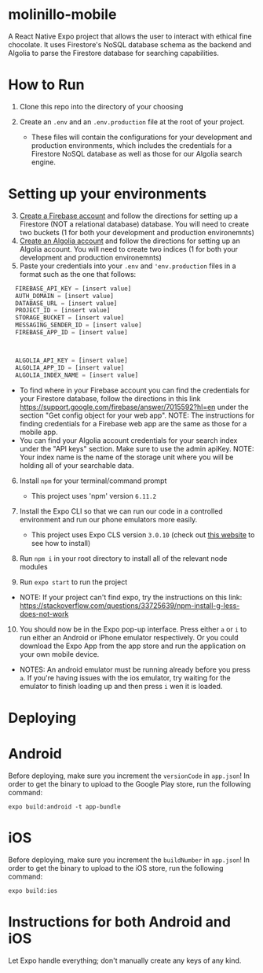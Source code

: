 # molinillo-mobile
A React Native Expo project that allows the user to interact with ethical fine chocolate. It uses Firestore's NoSQL database schema as the backend and Algolia to parse the Firestore database for searching capabilities.

# How to Run
1. Clone this repo into the directory of your choosing 
2. Create an `.env` and an `.env.production` file at the root of your project.

   * These files will contain the configurations for your development and production environments, which includes the credentials for a Firestore NoSQL database as well as those for our Algolia search engine.

# Setting up your environments
3. [Create a Firebase account](https://firebase.google.com/) and follow the directions for setting up a Firestore (NOT a relational database) database. You will need to create two buckets (1 for both your development and production environemnts)
4. [Create an Algolia account](https://www.algolia.com/) and follow the directions for setting up an Algolia account. You will need to create two indices (1 for both your development and production environemnts)
5. Paste your credentials into your `.env` and `'env.production` files in a format such as the one that follows:

```javascript
  FIREBASE_API_KEY = [insert value]
  AUTH_DOMAIN = [insert value]
  DATABASE_URL = [insert value]
  PROJECT_ID = [insert value]
  STORAGE_BUCKET = [insert value]
  MESSAGING_SENDER_ID = [insert value]
  FIREBASE_APP_ID = [insert value]



  ALGOLIA_API_KEY = [insert value]
  ALGOLIA_APP_ID = [insert value]
  ALGOLIA_INDEX_NAME = [insert value]
```
   * To find where in your Firebase account you can find the credentials for your Firestore database, follow the directions in this link https://support.google.com/firebase/answer/7015592?hl=en under the section "Get config object for your web app". NOTE: The instructions for finding credentials for a Firebase web app are the same as those for a mobile app.
   * You can find your Algolia account credentials for your search index under the "API keys" section. Make sure to use the admin apiKey. NOTE: Your index name is the name of the storage unit where you will be holding all of your searchable data.
   

6. Install `npm` for your terminal/command prompt 

   * This project uses 'npm' version `6.11.2`
   
7. Install the Expo CLI so that we can run our code in a controlled environment and run our phone emulators more easily. 

   * This project uses Expo CLS version `3.0.10` (check out [this website](https://inglife.code.blog/2019/05/12/how-to-install-expo-cli-in-linux/) to see how to install)
   
8. Run `npm i` in your root directory to install all of the relevant node modules

9. Run `expo start` to run the project
  * NOTE: If your project can't find expo, try the instructions on this link: https://stackoverflow.com/questions/33725639/npm-install-g-less-does-not-work

10. You should now be in the Expo pop-up interface. Press either `a` or `i` to run either an Android or iPhone emulator respectively. Or you could download the Expo App from the app store and run the application on your own mobile device.

  * NOTES: An android emulator must be running already before you press `a`. If you're having issues with the ios emulator, try waiting for the emulator to finish loading up and then press `i` wen it is loaded.
  

# Deploying

# Android
Before deploying, make sure you increment the `versionCode` in `app.json`! In order to get the binary to upload to the Google Play store, run the following command:

`expo build:android -t app-bundle`

# iOS
Before deploying, make sure you increment the `buildNumber` in `app.json`! In order to get the binary to upload to the iOS store, run the following command:

`expo build:ios`

# Instructions for both Android and iOS 
Let Expo handle everything; don't manually create any keys of any kind.
